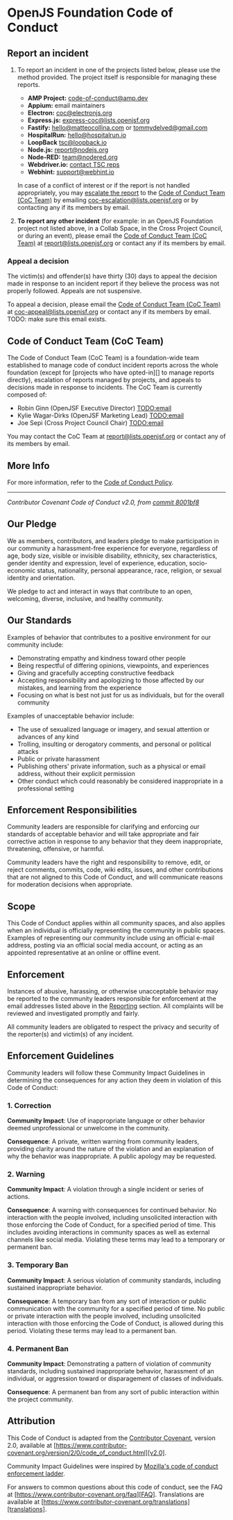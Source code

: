 # OpenJS Foundation Code of Conduct

## Report an incident

1.  To report an incident in one of the projects listed below, please use the method provided. The project itself is responsible for managing these reports.
    * **AMP Project:** <code-of-conduct@amp.dev>
    * **Appium:** email maintainers
    * **Electron:** <coc@electronjs.org>
    * **Express.js:** <express-coc@lists.openjsf.org>
    * **Fastify:** <hello@matteocollina.com> or <tommydelved@gmail.com>
    * **HospitalRun:** <hello@hospitalrun.io>
    * **LoopBack** <tsc@loopback.io>
    * **Node.js:** <report@nodejs.org>
    * **Node-RED:** <team@nodered.org>
    * **Webdriver.io:** [contact TSC reps](https://github.com/webdriverio/webdriverio/blob/HEAD/AUTHORS.md)
    * **Webhint:** <support@webhint.io>
    
    In case of a conflict of interest or if the report is not handled appropriately, you may [escalate the report][escalation] to the [Code of Conduct Team (CoC Team)][CoC Team] by emailing <coc-escalation@lists.openjsf.org> or by contacting any if its members by email.
2.  **To report any other incident** (for example: in an OpenJS Foundation project not listed above, in a Collab Space, in the Cross Project Council, or during an event), please email the [Code of Conduct Team (CoC Team)][CoC Team] at <report@lists.openjsf.org> or contact any if its members by email.

### Appeal a decision

The victim(s) and offender(s) have thirty (30) days to appeal the decision made in response to an incident report if they believe the process was not properly followed. Appeals are not suspensive.

To appeal a decision, please email the [Code of Conduct Team (CoC Team)][CoC Team] at <coc-appeal@lists.openjsf.org> or contact any if its members by email. TODO: make sure this email exists.

## Code of Conduct Team (CoC Team)

The Code of Conduct Team (CoC Team) is a foundation-wide team established to manage code of conduct incident reports across the whole foundation (except for [projects who have opted-in][] to manage reports directly), escalation of reports managed by projects, and appeals to decisions made in response to incidents. The CoC Team is currently composed of:

- Robin Ginn (OpenJSF Executive Director) <TODO:email>
- Kylie Wagar-Dirks (OpenJSF Marketing Lead) <TODO:email>
- Joe Sepi (Cross Project Council Chair) <TODO:email> 

You may contact the CoC Team at <report@lists.openjsf.org> or contact any of its members by email.

## More Info

For more information, refer to the [Code of Conduct Policy](https://github.com/openjs-foundation/cross-project-council/blob/HEAD/conduct/COC_POLICY.md).

---

_Contributor Covenant Code of Conduct v2.0, from [commit 8001bf8](https://github.com/EthicalSource/contributor_covenant/blob/8001bf8c6e7cd2606657e2816710770d8a79b7dc/content/version/2/0/code_of_conduct.md)_

## Our Pledge

We as members, contributors, and leaders pledge to make participation in our
community a harassment-free experience for everyone, regardless of age, body
size, visible or invisible disability, ethnicity, sex characteristics, gender
identity and expression, level of experience, education, socio-economic status,
nationality, personal appearance, race, religion, or sexual
identity and orientation.

We pledge to act and interact in ways that contribute to an open, welcoming,
diverse, inclusive, and healthy community.

## Our Standards

Examples of behavior that contributes to a positive environment for our
community include:

* Demonstrating empathy and kindness toward other people
* Being respectful of differing opinions, viewpoints, and experiences
* Giving and gracefully accepting constructive feedback
* Accepting responsibility and apologizing to those affected by our mistakes,
  and learning from the experience
* Focusing on what is best not just for us as individuals, but for the overall
  community

Examples of unacceptable behavior include:

* The use of sexualized language or imagery, and sexual attention or advances of
  any kind
* Trolling, insulting or derogatory comments, and personal or political attacks
* Public or private harassment
* Publishing others' private information, such as a physical or email address,
  without their explicit permission
* Other conduct which could reasonably be considered inappropriate in a
  professional setting

## Enforcement Responsibilities

Community leaders are responsible for clarifying and enforcing our standards of
acceptable behavior and will take appropriate and fair corrective action in
response to any behavior that they deem inappropriate, threatening, offensive,
or harmful.

Community leaders have the right and responsibility to remove, edit, or reject
comments, commits, code, wiki edits, issues, and other contributions that are
not aligned to this Code of Conduct, and will communicate reasons for moderation
decisions when appropriate.

## Scope

This Code of Conduct applies within all community spaces, and also applies when
an individual is officially representing the community in public spaces.
Examples of representing our community include using an official e-mail address,
posting via an official social media account, or acting as an appointed
representative at an online or offline event.

## Enforcement

Instances of abusive, harassing, or otherwise unacceptable behavior may be
reported to the community leaders responsible for enforcement at
the email addresses listed above in the [Reporting](#report-an-incident) section.
All complaints will be reviewed and investigated promptly and fairly.

All community leaders are obligated to respect the privacy and security of the
reporter(s) and victim(s) of any incident.

## Enforcement Guidelines

Community leaders will follow these Community Impact Guidelines in determining
the consequences for any action they deem in violation of this Code of Conduct:

### 1. Correction

**Community Impact**: Use of inappropriate language or other behavior deemed
unprofessional or unwelcome in the community.

**Consequence**: A private, written warning from community leaders, providing
clarity around the nature of the violation and an explanation of why the
behavior was inappropriate. A public apology may be requested.

### 2. Warning

**Community Impact**: A violation through a single incident or series of
actions.

**Consequence**: A warning with consequences for continued behavior. No
interaction with the people involved, including unsolicited interaction with
those enforcing the Code of Conduct, for a specified period of time. This
includes avoiding interactions in community spaces as well as external channels
like social media. Violating these terms may lead to a temporary or permanent
ban.

### 3. Temporary Ban

**Community Impact**: A serious violation of community standards, including
sustained inappropriate behavior.

**Consequence**: A temporary ban from any sort of interaction or public
communication with the community for a specified period of time. No public or
private interaction with the people involved, including unsolicited interaction
with those enforcing the Code of Conduct, is allowed during this period.
Violating these terms may lead to a permanent ban.

### 4. Permanent Ban

**Community Impact**: Demonstrating a pattern of violation of community
standards, including sustained inappropriate behavior, harassment of an
individual, or aggression toward or disparagement of classes of individuals.

**Consequence**: A permanent ban from any sort of public interaction within the
project community.

## Attribution

This Code of Conduct is adapted from the [Contributor Covenant][homepage],
version 2.0, available at
[https://www.contributor-covenant.org/version/2/0/code_of_conduct.html][v2.0].

Community Impact Guidelines were inspired by
[Mozilla's code of conduct enforcement ladder][Mozilla CoC].

For answers to common questions about this code of conduct, see the FAQ at
[https://www.contributor-covenant.org/faq][FAQ]. Translations are available at
[https://www.contributor-covenant.org/translations][translations].

[homepage]: https://www.contributor-covenant.org
[v2.0]: https://www.contributor-covenant.org/version/2/0/code_of_conduct.html
[Mozilla CoC]: https://github.com/mozilla/diversity
[FAQ]: https://www.contributor-covenant.org/faq
[translations]: https://www.contributor-covenant.org/translations
[escalation]: #TODO
[CoC Team]: #TODO
[opted-in]: #TODO

